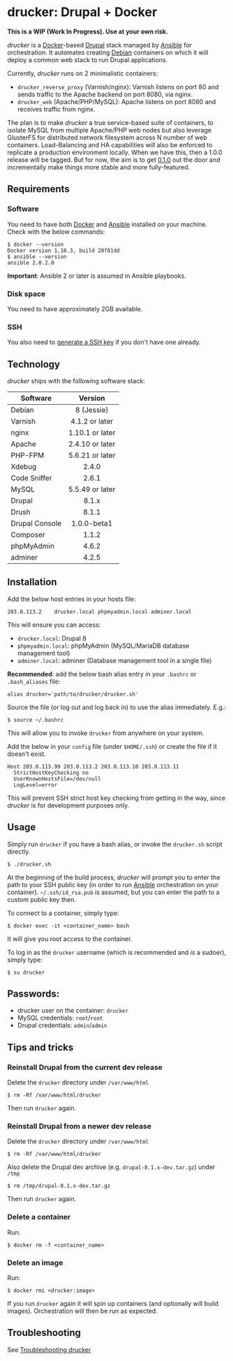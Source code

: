 # drucker: Drupal + Docker

**This is a WIP (Work In Progress). Use at your own risk.**

_drucker_ is a [Docker](https://www.docker.com)-based [Drupal](https://www.drupal.org) stack managed by [Ansible](https://www.ansible.com) for orchestration. It automates creating [Debian](https://www.debian.org) containers on which it will deploy a common web stack to run Drupal applications.

Currently, _drucker_ runs on 2 minimalistic containers:

* `drucker_reverse_proxy` (Varnish/nginx): Varnish listens on port 80 and sends traffic to the Apache backend on port 8080, via nginx.
* `drucker_web` (Apache/PHP/MySQL): Apache listens on port 8080 and receives traffic from nginx.

The plan is to make _drucker_ a true service-based suite of containers, to isolate MySQL from multiple Apache/PHP web nodes but also leverage GlusterFS for distributed network filesystem across N number of web containers. Load-Balancing and HA capabilities will also be enforced to replicate a production environment locally. When we have this, then a 1.0.0 release will be tagged. But for now, the aim is to get [0.1.0](https://github.com/anavarre/drucker/milestones/0.1.0) out the door and incrementally make things more stable and more fully-featured.

## Requirements

### Software

You need to have both [Docker](https://www.docker.com/) and [Ansible](https://www.ansible.com/) installed on your machine. Check with the below commands:

```
$ docker --version
Docker version 1.10.3, build 20f81dd
$ ansible --version
ansible 2.0.2.0
```

**Important**: Ansible 2 or later is assumed in Ansible playbooks.

### Disk space

You need to have approximately 2GB available.

### SSH

You also need to [generate a SSH key](https://help.github.com/articles/generating-a-new-ssh-key-and-adding-it-to-the-ssh-agent/) if you don't have one already.

## Technology

_drucker_ ships with the following software stack:

| Software       | Version         |
| -------------  |:---------------:|
| Debian         | 8 (Jessie)      |
| Varnish        | 4.1.2 or later  |
| nginx          | 1.10.1 or later |
| Apache         | 2.4.10 or later |
| PHP-FPM        | 5.6.21 or later |
| Xdebug         | 2.4.0           |
| Code Sniffer   | 2.6.1           |
| MySQL          | 5.5.49 or later |
| Drupal         | 8.1.x           |
| Drush          | 8.1.1           |
| Drupal Console | 1.0.0-beta1     |
| Composer       | 1.1.2           |
| phpMyAdmin     | 4.6.2           |
| adminer        | 4.2.5           |

## Installation

Add the below host entries in your hosts file:

```
203.0.113.2    drucker.local phpmyadmin.local adminer.local
```

This will ensure you can access:

* `drucker.local`: Drupal 8
* `phpmyadmin.local`: phpMyAdmin (MySQL/MariaDB database management tool)
* `adminer.local`: adminer (Database management tool in a single file)

**Recommended**: add the below bash alias entry in your `.bashrc` or `.bash_aliases` file:

```
alias drucker='path/to/drucker/drucker.sh'
```

Source the file (or log out and log back in) to use the alias immediately. E.g.:

```
$ source ~/.bashrc
```

This will allow you to invoke `drucker` from anywhere on your system.

Add the below in your `config` file (under `$HOME/.ssh`) or create the file if it doesn't exist.

```
Host 203.0.113.99 203.0.113.2 203.0.113.10 203.0.113.11
  StrictHostKeyChecking no
  UserKnownHostsFile=/dev/null
  LogLevel=error
```

This will prevent SSH strict host key checking from getting in the way, since _drucker_ is for development purposes only.

## Usage

Simply run `drucker` if you have a bash alias, or invoke the `drucker.sh` script directly.

```
$ ./drucker.sh
```

At the beginning of the build process, _drucker_ will prompt you to enter the path to your SSH public key (in order to run [Ansible](https://www.ansible.com/) orchestration on your container). `~/.ssh/id_rsa.pub` is assumed, but you can enter the path to a custom public key then.

To connect to a container, simply type:

```
$ docker exec -it <container_name> bash
```

It will give you root access to the container.

To log in as the `drucker` username (which is recommended and _is_ a sudoer), simply type:

```
$ su drucker
```

## Passwords:

* drucker user on the container: `drucker`
* MySQL credentials: `root`/`root`
* Drupal credentials: `admin`/`admin`

## Tips and tricks

### Reinstall Drupal from the current dev release

Delete the `drucker` directory under `/var/www/html`

```
$ rm -Rf /var/www/html/drucker
```

Then run `drucker` again.

### Reinstall Drupal from a newer dev release

Delete the `drucker` directory under `/var/www/html`

```
$ rm -Rf /var/www/html/drucker
```

Also delete the Drupal dev archive (e.g. `drupal-8.1.x-dev.tar.gz`) under `/tmp`

```
$ rm /tmp/drupal-8.1.x-dev.tar.gz
```

Then run `drucker` again.

### Delete a container

Run:

```
$ docker rm -f <container_name>
```

### Delete an image

Run:

```
$ docker rmi <drucker:image>
```

If you run `drucker` again it will spin up containers (and optionally will build images). Orchestration will then be run as expected.

## Troubleshooting

See [Troubleshooting drucker](https://github.com/anavarre/drucker/wiki/Troubleshooting-drucker)
